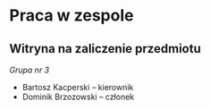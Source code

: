 # Praca w zespole
## Witryna na zaliczenie przedmiotu 
*Grupa nr 3* 
- Bartosz Kacperski – kierownik
- Dominik Brzozowski – członek 